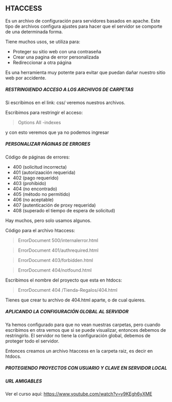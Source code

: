 ## HTACCESS

Es un archivo de configuración para servidores basados en apache. 
Este tipo de archivos configura ajustes para hacer que el servidor se comporte de una determinada forma.

Tiene muchos usos, se utiliza para:

- Proteger su sitio web con una contraseña
- Crear una pagina de error personalizada
- Redireccionar a otra página

Es una herramienta muy potente para evitar que puedan dañar nuestro sitio web
por accidente.

##### RESTRINGIENDO ACCESO A LOS ARCHIVOS DE CARPETAS

Si escribimos en el link: css/ veremos nuestros archivos.

Escribimos para restringir el acceso:

> Options All -indexes

y con esto veremos que ya no podemos ingresar

##### PERSONALIZAR PÁGINAS DE ERRORES

Código de páginas de errores:

- 400 (solicitud incorrecta)
- 401 (autorizaación requerida)
- 402 (pago requerido)
- 403 (prohibido)
- 404 (no encontrado)
- 405 (método no permitido)
- 406 (no aceptable)
- 407 (autenticación de proxy requerida)
- 408 (superado el tiempo de espera de solicitud)

Hay muchos, pero solo usamos algunos.

Código para el archivo htaccess:

> ErrorDocument 500/internalerror.html

> ErrorDocument 401/authrequired.html

> ErrorDocument 403/forbidden.html

> ErrorDocument 404/notfound.html

Escribimos el nombre del proyecto que esta en htdocs:

> ErrorDocument 404 /Tienda-Regalos/404.html

Tienes que crear tu archivo de 404.html aparte, o de cual quieres.

##### APLICANDO LA CONFIGURACIÓN GLOBAL AL SERVIDOR

Ya hemos configurado para que no vean nuestras carpetas, pero cuando escribimos en otra vemos que si se puede visualizar, entonces debemos de restringirlo. El servidor no tiene la configuración global, debemos de proteger todo el servidor.

Entonces creamos un archivo htaccess en la carpeta raiz, es decir en htdocs.

##### PROTEGIENDO PROYECTOS CON USUARIO Y CLAVE EN SERVIDOR LOCAL


##### URL AMIGABLES

Ver el curso aquí: https://www.youtube.com/watch?v=y9KEgh6yXME
